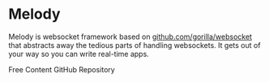 # Melody

Melody is websocket framework based on [github.com/gorilla/websocket](https://github.com/gorilla/websocket) that abstracts away the tedious parts of handling websockets. It gets out of your way so you can write real-time apps.

<ResourceGroupTitle>Free Content</ResourceGroupTitle>
<BadgeLink colorScheme='blue' badgeText='GitHub Repository' href='https://github.com/olahol/melody'>GitHub Repository</BadgeLink>
